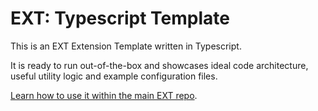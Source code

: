 # EXT: Typescript Template

This is an EXT Extension Template written in Typescript.

It is ready to run out-of-the-box and showcases ideal code architecture, useful utility logic and example configuration files.

[Learn how to use it within the main EXT repo](https://github.com/serverless/ext).
